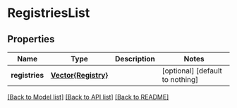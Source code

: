 # RegistriesList


## Properties
Name | Type | Description | Notes
------------ | ------------- | ------------- | -------------
**registries** | [**Vector{Registry}**](Registry.md) |  | [optional] [default to nothing]


[[Back to Model list]](../README.md#models) [[Back to API list]](../README.md#api-endpoints) [[Back to README]](../README.md)


